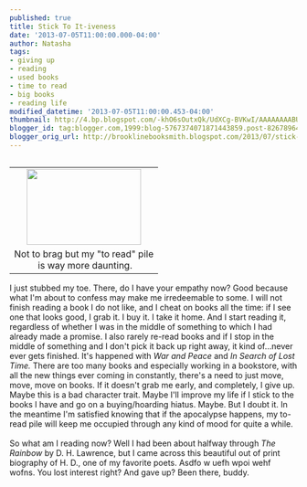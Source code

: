 ```yaml
---
published: true
title: Stick To It-iveness
date: '2013-07-05T11:00:00.000-04:00'
author: Natasha
tags:
- giving up
- reading
- used books
- time to read
- big books
- reading life
modified_datetime: '2013-07-05T11:00:00.453-04:00'
thumbnail: http://4.bp.blogspot.com/-khO6sOutxQk/UdXCg-BVKwI/AAAAAAAABUQ/hACzC4IDlJk/s72-c/126311964518433358_fxtvSZYm_c.jpg
blogger_id: tag:blogger.com,1999:blog-5767374071871443859.post-8267896414158710152
blogger_orig_url: http://brooklinebooksmith.blogspot.com/2013/07/stick-to-it-iveness.html
---
```


<table cellpadding="0" cellspacing="0" class="tr-caption-container" style="float: left; margin-right: 1em; text-align: left;"><tbody><tr><td style="text-align: center;"><a href="http://4.bp.blogspot.com/-khO6sOutxQk/UdXCg-BVKwI/AAAAAAAABUQ/hACzC4IDlJk/s500/126311964518433358_fxtvSZYm_c.jpg" imageanchor="1" style="clear: left; margin-bottom: 1em; margin-left: auto; margin-right: auto;"><img border="0" height="133" src="http://4.bp.blogspot.com/-khO6sOutxQk/UdXCg-BVKwI/AAAAAAAABUQ/hACzC4IDlJk/s200/126311964518433358_fxtvSZYm_c.jpg" width="200" /></a></td></tr><tr><td class="tr-caption" style="text-align: center;">Not to brag but my "to read" pile<br />&nbsp;is way more daunting.</td></tr></tbody></table>I just stubbed my toe. There, do I have your empathy now? Good because what I'm about to confess may make me irredeemable to some. I will not finish reading a book I do not like, and I cheat on books all the time: if I see one that looks good, I grab it. I buy it. I take it home. And I start reading it, regardless of whether I was in the middle of something to which I had already made a promise. I also rarely re-read books and if I stop in the middle of something and I don't pick it back up right away, it kind of...never ever gets finished. It's happened with <i>War and Peace</i>&nbsp;and <i>In Search of Lost Time. </i>There are too many books and especially working in a bookstore, with all the new things ever coming in constantly, there's a need to just move, move, move on books. If it doesn't grab me early, and completely, I give up. Maybe this is a bad character trait. Maybe I'll improve my life if I stick to the books I have and go on a buying/hoarding hiatus. Maybe. But I doubt it. In the meantime I'm satisfied knowing that if the apocalypse happens, my to-read pile will keep me occupied through any kind of mood for quite a while.<br /><br />So what am I reading now? Well I had been about halfway through <i>The Rainbow </i>by D. H. Lawrence, but I came across this beautiful out of print biography of H. D., one of my favorite poets. Asdfo w uefh wpoi wehf wofns. You lost interest right? And gave up? Been there, buddy.